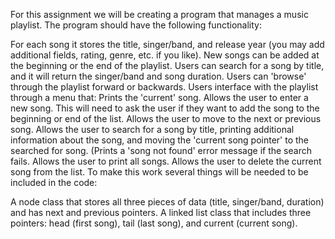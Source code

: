 For this assignment we will be creating a program that manages a music playlist. The program should have the following functionality:

For each song it stores the title, singer/band, and release year (you may add additional fields, rating, genre, etc. if you like).
New songs can be added at the beginning or the end of the playlist. 
Users can search for a song by title, and it will return the singer/band and song duration.
Users can 'browse' through the playlist forward or backwards.
Users interface with the playlist through a menu that:
Prints the 'current' song.
Allows the user to enter a new song. This will need to ask the user if they want to add the song to the beginning or end of the list.
Allows the user to move to the next or previous song.
Allows the user to search for a song by title, printing additional information about the song, and moving the 'current song pointer' to the searched for song. (Prints a 'song not found' error message if the search fails.
Allows the user to print all songs. 
Allows the user to delete the current song from the list.
To make this work several things will be needed to be included in the code:

A node class that stores all three pieces of data (title, singer/band, duration) and has next and previous pointers.
A linked list class that includes three pointers: head (first song), tail (last song), and current (current song).
